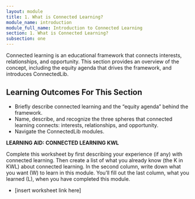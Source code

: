 ```yaml
---
layout: module
title: 1. What is Connected Learning?
module_name: introduction
module_full_name: Introduction to Connected Learning
section: 1. What is Connected Learning?
subsection: one
---
```


Connected learning is an educational framework that connects interests, relationships, and opportunity. This section provides an overview of the concept, including the equity agenda that drives the framework, and introduces ConnectedLib.

## Learning Outcomes For This Section
<ul class="fancy"><li>Briefly describe connected learning and the “equity agenda” behind the framework.</li>
<li>Name, describe, and recognize the three spheres that connected learning connects: interests, relationships, and opportunity.</li>
<li>Navigate the ConnectedLib modules.</li>
</ul>

<div class="reflection"><p><b>LEARNING AID: CONNECTED LEARNING KWL</b></p>
<p>Complete this worksheet by first describing your experience (if any) with connected learning. Then create a list of what you already know (the K in KWL) about connected learning. In the second column, write down what you want (W) to learn in this module. You’ll fill out the last column, what you learned (L), when you have completed this module.</p>
<ul><li>[insert worksheet link here]</li></ul>
</div>

